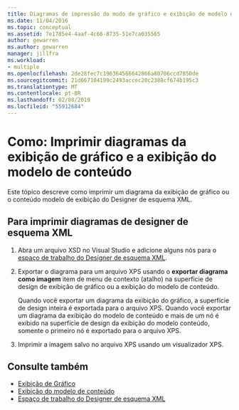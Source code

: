 ```yaml
---
title: Diagramas de impressão do modo de gráfico e exibição de modelo de conteúdo do Designer de esquema XML
ms.date: 11/04/2016
ms.topic: conceptual
ms.assetid: 7e1785e4-4aaf-4c66-8735-51e7ca035565
author: gewarren
ms.author: gewarren
manager: jillfra
ms.workload:
- multiple
ms.openlocfilehash: 2de28fec7c196364566642866a80706ccd7850de
ms.sourcegitcommit: 21d667104199c2493accec20c2388cf674b195c3
ms.translationtype: MT
ms.contentlocale: pt-BR
ms.lasthandoff: 02/08/2019
ms.locfileid: "55912684"
---
```

# <a name="how-to-print-diagrams-from-the-graph-view-and-the-content-model-view"></a>Como: Imprimir diagramas da exibição de gráfico e a exibição do modelo de conteúdo

Este tópico descreve como imprimir um diagrama da exibição de gráfico ou o conteúdo modelo de exibição do Designer de esquema XML.

## <a name="to-print-diagrams-from-the-xml-schema-designer"></a>Para imprimir diagramas de designer de esquema XML

1.  Abra um arquivo XSD no Visual Studio e adicione alguns nós para o [espaço de trabalho do Designer de esquema XML](../xml-tools/xml-schema-designer-workspace.md).

2.  Exportar o diagrama para um arquivo XPS usando o **exportar diagrama como imagem** item de menu de contexto (atalho) na superfície de design de exibição de gráfico ou a exibição do modelo de conteúdo.

     Quando você exportar um diagrama da exibição do gráfico, a superfície de design inteira é exportada para o arquivo XPS. Quando você exportar um diagrama da exibição do modelo de conteúdo e mais de um nó é exibido na superfície de design da exibição do modelo conteúdo, somente o primeiro nó é exportado para o arquivo XPS.

3.  Imprimir a imagem salvo no arquivo XPS usando um visualizador XPS.

## <a name="see-also"></a>Consulte também

- [Exibição de Gráfico](../xml-tools/graph-view.md)
- [Exibição do modelo de conteúdo](../xml-tools/content-model-view.md)
- [Espaço de trabalho do Designer de esquema XML](../xml-tools/xml-schema-designer-workspace.md)